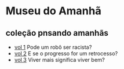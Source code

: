 # Museu do Amanhã
## coleção pnsando amanhãs

- [vol 1](1.md) Pode um robô ser racista?
- [vol 2](2.md) E se o progresso for um retrocesso?
- [vol 3](3.md) Viver mais significa viver bem?

